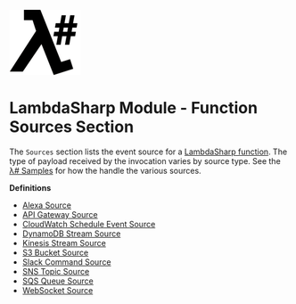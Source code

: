 ![λ#](LambdaSharpLogo.png)

# LambdaSharp Module - Function Sources Section

The `Sources` section lists the event source for a [LambdaSharp function](Module-Function.md). The type of payload received by the invocation varies by source type. See the [λ# Samples](../Samples/) for how the handle the various sources.

__Definitions__
* [Alexa Source](Module-Function-Sources-Alexa.md)
* [API Gateway Source](Module-Function-Sources-APIGateway.md)
* [CloudWatch Schedule Event Source](Module-Function-Sources-Schedule.md)
* [DynamoDB Stream Source](Module-Function-Sources-DynamoDB.md)
* [Kinesis Stream Source](Module-Function-Sources-Kinesis.md)
* [S3 Bucket Source](Module-Function-Sources-S3.md)
* [Slack Command Source](Module-Function-Sources-SlackCommand.md)
* [SNS Topic Source](Module-Function-Sources-SNS.md)
* [SQS Queue Source](Module-Function-Sources-SQS.md)
* [WebSocket Source](Module-Function-Sources-WebSocket.md)

